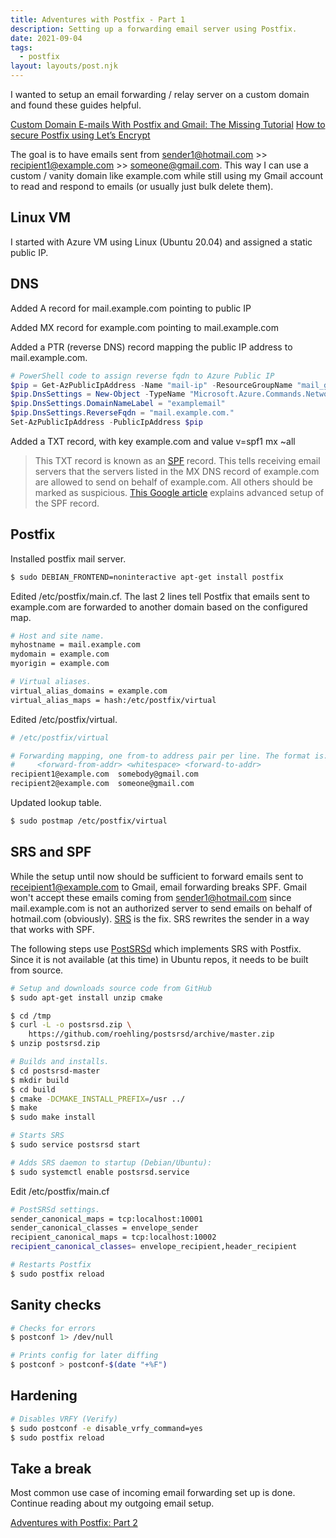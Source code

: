 ```yaml
---
title: Adventures with Postfix - Part 1
description: Setting up a forwarding email server using Postfix.
date: 2021-09-04
tags:
  - postfix
layout: layouts/post.njk
---
```


I wanted to setup an email forwarding / relay server on a custom domain and found these guides helpful.

<a href="https://jichu4n.com/posts/custom-domain-e-mails-with-postfix-and-gmail-the-missing-tutorial/">Custom Domain E-mails With Postfix and Gmail: The Missing Tutorial</a>
<a href="https://upcloud.com/community/tutorials/secure-postfix-using-lets-encrypt/">How to secure Postfix using Let’s Encrypt</a>

The goal is to have emails sent from sender1@hotmail.com >> recipient1@example.com >> someone@gmail.com. This way I can use a custom / vanity domain like example.com while still using my Gmail account to read and respond to emails (or usually just bulk delete them).

## Linux VM

I started with Azure VM using Linux (Ubuntu 20.04) and assigned a static public IP.

## DNS

Added A record for mail.example.com pointing to public IP

Added MX record for example.com pointing to mail.example.com

Added a PTR (reverse DNS) record mapping the public IP address to mail.example.com.

```powershell
# PowerShell code to assign reverse fqdn to Azure Public IP
$pip = Get-AzPublicIpAddress -Name "mail-ip" -ResourceGroupName "mail_group"
$pip.DnsSettings = New-Object -TypeName "Microsoft.Azure.Commands.Network.Models.PSPublicIpAddressDnsSettings"
$pip.DnsSettings.DomainNameLabel = "examplemail"
$pip.DnsSettings.ReverseFqdn = "mail.example.com."
Set-AzPublicIpAddress -PublicIpAddress $pip
```

Added a TXT record, with key example.com and value v=spf1 mx ~all

> This TXT record is known as an <a href="https://en.wikipedia.org/wiki/Sender_Policy_Framework">SPF</a> record. This tells receiving email servers that the servers listed in the MX DNS record of example.com are allowed to send  on behalf of example.com. All others should be marked as suspicious. <a href="https://support.google.com/a/answer/10683907">This Google article</a> explains advanced setup of the SPF record. 

## Postfix

Installed postfix mail server.

```bash
$ sudo DEBIAN_FRONTEND=noninteractive apt-get install postfix
```

Edited /etc/postfix/main.cf. The last 2 lines tell Postfix that emails sent to example.com are forwarded to another domain based on the configured map.

```bash
# Host and site name.
myhostname = mail.example.com
mydomain = example.com
myorigin = example.com

# Virtual aliases.
virtual_alias_domains = example.com
virtual_alias_maps = hash:/etc/postfix/virtual
```

Edited /etc/postfix/virtual.

```bash
# /etc/postfix/virtual

# Forwarding mapping, one from-to address pair per line. The format is:
#     <forward-from-addr> <whitespace> <forward-to-addr>
recipient1@example.com  somebody@gmail.com
recipient2@example.com  someone@gmail.com
```

Updated lookup table.

```bash
$ sudo postmap /etc/postfix/virtual
```

## SRS and SPF

While the setup until now should be sufficient to forward emails sent to receipient1@example.com to Gmail, email forwarding breaks SPF. Gmail won't accept these emails coming from sender1@hotmail.com since mail.example.com is not an authorized server to send emails on behalf of hotmail.com (obviously). <a href="http://www.open-spf.org/SRS/">SRS</a> is the fix. SRS rewrites the sender in a way that works with SPF.

The following steps use <a href="https://github.com/roehling/postsrsd">PostSRSd</a> which implements SRS with Postfix. Since it is not available (at this time) in Ubuntu repos, it needs to be built from source.

```bash
# Setup and downloads source code from GitHub
$ sudo apt-get install unzip cmake

$ cd /tmp
$ curl -L -o postsrsd.zip \
    https://github.com/roehling/postsrsd/archive/master.zip
$ unzip postsrsd.zip

# Builds and installs.
$ cd postsrsd-master
$ mkdir build
$ cd build
$ cmake -DCMAKE_INSTALL_PREFIX=/usr ../
$ make
$ sudo make install

# Starts SRS
$ sudo service postsrsd start

# Adds SRS daemon to startup (Debian/Ubuntu):
$ sudo systemctl enable postsrsd.service
```

Edit /etc/postfix/main.cf

```bash
# PostSRSd settings.
sender_canonical_maps = tcp:localhost:10001
sender_canonical_classes = envelope_sender
recipient_canonical_maps = tcp:localhost:10002
recipient_canonical_classes= envelope_recipient,header_recipient
```

```bash
# Restarts Postfix
$ sudo postfix reload
```

## Sanity checks

```bash
# Checks for errors
$ postconf 1> /dev/null

# Prints config for later diffing
$ postconf > postconf-$(date "+%F")
```

## Hardening

```bash
# Disables VRFY (Verify)
$ sudo postconf -e disable_vrfy_command=yes
$ sudo postfix reload
```

## Take a break

Most common use case of incoming email forwarding set up is done. Continue reading about my outgoing email setup.

<a href="{{ '/posts/postfixpart2/' | url }}">Adventures with Postfix: Part 2</a>
